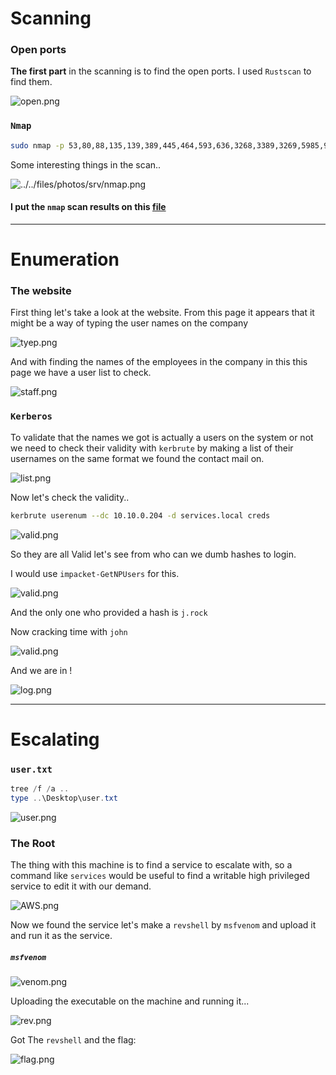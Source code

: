 
# Scanning

### Open ports
**The first part** in the scanning is to find the open ports. I used `Rustscan` to find them.

![open.png](../../files/photos/srv/open.png)

### `Nmap`

```bash
sudo nmap -p 53,80,88,135,139,389,445,464,593,636,3268,3389,3269,5985,9389,47001,49664,49666,49667,49665,49668,49674,49675,49676,49678,49679,49696,49706 -vvv -sV -sC -Pn -T4 -O -oN nmap 10.10.0.204
```


Some interesting things in the scan..

![../../files/photos/srv/nmap.png](../../files/photos/srv/nmap.png)

#### I put the `nmap` scan results on this [file](nmap_tryhackme_room_services.txt)

---

# Enumeration

### The website

First thing let's take a look at the website.
From this page it appears that it might be a way of typing the user names on the company

![tyep.png](../../files/photos/srv/tyep.png)

And with finding the names of the employees in the company in this this page we have a user list to check.

![staff.png](../../files/photos/srv/staff.png)

### `Kerberos`

To validate that the names we got is actually a users on the system or not we need to check their validity with `kerbrute` by making a list of their usernames on the same format we found the contact mail on.

![list.png](../../files/photos/srv/list.png)

Now let's check the validity..
```bash
kerbrute userenum --dc 10.10.0.204 -d services.local creds
```

![valid.png](../../files/photos/srv/valid.png)

So they are all Valid let's see from who can we dumb hashes to login.

I would use `impacket-GetNPUsers` for this.

![valid.png](../../files/photos/srv/hash.png)

And the only one who provided a hash is `j.rock`

Now cracking time with `john`

![valid.png](../../files/photos/srv/crack.png)

And we are in !

![log.png](../../files/photos/srv/log.png)

---

# Escalating

### `user.txt`

```powershell
tree /f /a ..
type ..\Desktop\user.txt
```

![user.png](../../files/photos/srv/user.png)

### The Root

The thing with this machine is to find a service to escalate with, so a command like `services` would be useful to find a writable high privileged service to edit it with our demand.

![AWS.png](../../files/photos/srv/AWS.png)

Now we found the service let's make a `revshell` by `msfvenom` and upload it  and run it as the service.

##### `msfvenom`

![venom.png](../../files/photos/srv/venom.png)

Uploading the executable on the machine and running it...

![rev.png](../../files/photos/srv/rev.png)

Got The `revshell` and the flag:

![flag.png](../../files/photos/srv/flag.png)
